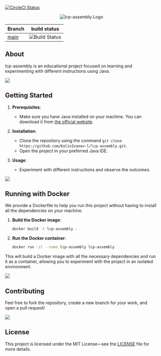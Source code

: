[![CircleCI Status](https://circleci.com/gh/rubocop/rubocop/tree/master.svg?style=svg)](https://app.circleci.com/pipelines/github/KalinIvanov-l/LCPAssembly?branch=main)

<p align="center">
  <img src="https://raw.githubusercontent.com/KalinIvanov-l/lcp-assembly/master/core/src/main/resources/assets/logo.png" alt="lcp-assembly Logo" />
</p>

| Branch                                               | build status                                                                                        |
|------------------------------------------------------|-----------------------------------------------------------------------------------------------------|
| [main](https://github.com/KalinIvanov-l/LCPAssembly) | ![Build Status](https://github.com/KalinIvanov-l/LCPAssembly/actions/workflows/maven.yml/badge.svg) |

## About
lcp-assembly is an educational project focused on learning and experimenting with different instructions using Java.

![](https://i.imgur.com/waxVImv.png)

## Getting Started
1. **Prerequisites**:
    - Make sure you have Java installed on your machine. You can download it from [the official website](https://www.java.com/).

2. **Installation**:
    - Clone the repository using the command `git clone https://github.com/KalinIvanov-l/lcp-assembly.git`.
    - Open the project in your preferred Java IDE.

3. **Usage**:
    - Experiment with different instructions and observe the outcomes.

![](https://i.imgur.com/waxVImv.png)

## Running with Docker

We provide a Dockerfile to help you run this project without having to install all the dependencies on your machine.

1. **Build the Docker image**:
    ```bash
    docker build -t lcp-assembly .
    ```

2. **Run the Docker container**:
    ```bash
    docker run -it --name lcp-assembly lcp-assembly
    ```

This will build a Docker image with all the necessary dependencies and run it as a container, allowing you to experiment with the project in an isolated environment.

![](https://i.imgur.com/waxVImv.png)

## Contributing
Feel free to fork the repository, create a new branch for your work, and open a pull request!

![](https://i.imgur.com/waxVImv.png)

## License
This project is licensed under the MIT License—see the [LICENSE](LICENSE) file for more details.
